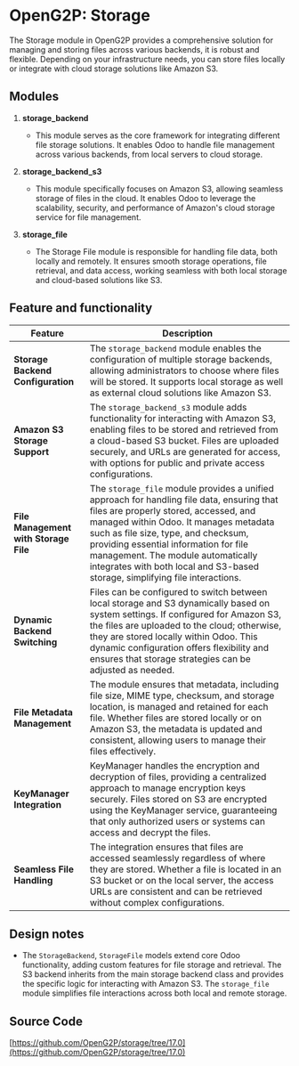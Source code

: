 # OpenG2P: Storage
The Storage module in OpenG2P provides a comprehensive solution for managing and storing files across various backends, it is robust and flexible. Depending on your infrastructure needs, you can store files locally or integrate with cloud storage solutions like Amazon S3.
## Modules
1. **storage_backend**
   - This module serves as the core framework for integrating different file storage solutions. It enables Odoo to handle file management across various backends, from local servers to cloud storage.

2. **storage_backend_s3**
   - This module specifically focuses on Amazon S3, allowing seamless storage of files in the cloud. It enables Odoo to leverage the scalability, security, and performance of Amazon's cloud storage service for file management.

3. **storage_file**
   - The Storage File module is responsible for handling file data, both locally and remotely. It ensures smooth storage operations, file retrieval, and data access, working seamless with both local storage and cloud-based solutions like S3.

## Feature and functionality
| **Feature** | **Description**  |
| ------- | --- |
| **Storage Backend Configuration** | The `storage_backend` module enables the configuration of multiple storage backends, allowing administrators to choose where files will be stored. It supports local storage as well as external cloud solutions like Amazon S3.|
| **Amazon S3 Storage Support** | The `storage_backend_s3` module adds functionality for interacting with Amazon S3, enabling files to be stored and retrieved from a cloud-based S3 bucket. Files are uploaded securely, and URLs are generated for access, with options for public and private access configurations. |
| **File Management with Storage File** | The `storage_file` module provides a unified approach for handling file data, ensuring that files are properly stored, accessed, and managed within Odoo. It manages metadata such as file size, type, and checksum, providing essential information for file management. The module automatically integrates with both local and S3-based storage, simplifying file interactions. |
| **Dynamic Backend Switching** | Files can be configured to switch between local storage and S3 dynamically based on system settings. If configured for Amazon S3, the files are uploaded to the cloud; otherwise, they are stored locally within Odoo. This dynamic configuration offers flexibility and ensures that storage strategies can be adjusted as needed. |
| **File Metadata Management** | The module ensures that metadata, including file size, MIME type, checksum, and storage location, is managed and retained for each file. Whether files are stored locally or on Amazon S3, the metadata is updated and consistent, allowing users to manage their files effectively. |
| **KeyManager Integration** | KeyManager handles the encryption and decryption of files, providing a centralized approach to manage encryption keys securely. Files stored on S3 are encrypted using the KeyManager service, guaranteeing that only authorized users or systems can access and decrypt the files. |
| **Seamless File Handling** | The integration ensures that files are accessed seamlessly regardless of where they are stored. Whether a file is located in an S3 bucket or on the local server, the access URLs are consistent and can be retrieved without complex configurations. |

## Design notes
   - The `StorageBackend`, `StorageFile` models extend core Odoo functionality, adding custom features for file storage and retrieval. The S3 backend inherits from the main storage backend class and provides the specific logic for interacting with Amazon S3. The `storage_file` module simplifies file interactions across both local and remote storage.

## Source Code
[https://github.com/OpenG2P/storage/tree/17.0](https://github.com/OpenG2P/storage/tree/17.0)
